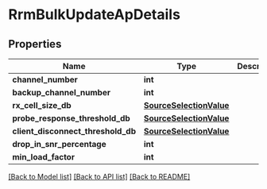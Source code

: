 # RrmBulkUpdateApDetails

## Properties
Name | Type | Description | Notes
------------ | ------------- | ------------- | -------------
**channel_number** | **int** |  | [optional] 
**backup_channel_number** | **int** |  | [optional] 
**rx_cell_size_db** | [**SourceSelectionValue**](SourceSelectionValue.md) |  | [optional] 
**probe_response_threshold_db** | [**SourceSelectionValue**](SourceSelectionValue.md) |  | [optional] 
**client_disconnect_threshold_db** | [**SourceSelectionValue**](SourceSelectionValue.md) |  | [optional] 
**drop_in_snr_percentage** | **int** |  | [optional] 
**min_load_factor** | **int** |  | [optional] 

[[Back to Model list]](../README.md#documentation-for-models) [[Back to API list]](../README.md#documentation-for-api-endpoints) [[Back to README]](../README.md)

